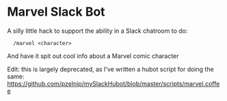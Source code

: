 # Marvel Slack Bot

A silly little hack to support the ability in a Slack chatroom to do:

```
  /marvel <character>
```

And have it spit out cool info about a Marvel comic character

Edit: this is largely deprecated, as I've written a hubot script for doing the same: https://github.com/pzelnip/mySlackHubot/blob/master/scripts/marvel.coffee
